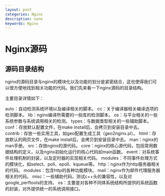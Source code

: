 ```yaml
---
layout: post
categories: Nginx
description: none
keywords: Nginx
---
```

# Nginx源码

## 源码目录结构
nginx的源码目录与nginx的模块化以及功能的划分是紧密结合，这也使得我们可以很方便地找到相关功能的代码。我们先来看一下nginx源码的目录结构。

主要目录详情如下：

auto：自动检测系统环境以及编译相关的脚本。
cc：关于编译器相关编译选项的检测脚本。
lib：nginx编译所需要的一些库的检测脚本。
os：与平台相关的一些系统参数与系统调用相关的检测。
types：与数据类型相关的一些辅助脚本。
conf：存放默认配置文件，在make install后，会拷贝到安装目录中去。
contrib：存放一些实用工具，如geo配置生成工具（geo2nginx.pl）。
html：存放默认的网页文件，在make install后，会拷贝到安装目录中去。
man：nginx的man手册。
src：存放nginx的源代码。
core：nginx的核心源代码，包括常用数据结构的定义，以及nginx初始化运行的核心代码如main函数。
event：对系统事件处理机制的封装，以及定时器的实现相关代码。
modules：不同事件处理方式的模块化，如select、poll、epoll、kqueue等。
http：nginx作为http服务器相关的代码。
modules：包含http的各种功能模块。
mail：nginx作为邮件代理服务器相关的代码。
misc：一些辅助代码，测试c++头的兼容性，以及对google_perftools的支持。
os：主要是对各种不同体系统结构所提供的系统函数的封装，对外提供统一的系统调用接口。
